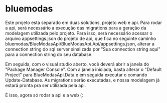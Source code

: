 # bluemodas
Este projeto está separado em duas solutions, projeto web e api.
Para rodar a api, será necessário a execução das migrations para a geração da modelagem utilizada pelo projeto.
Para isso, será necessário acessar o arquivo appsettings.json do projeto de api, que fica no seguinte caminho bluemodas/BlueModasApi/BlueModasApi.Api/appsettings.json,
alterar a connection string do sql server sinalizada por "Sua connection string aqui" para a connection string do seu database.


Em seguida, com o visual studio aberto, você deverá abrir a janela do "Package Manager Console". Com a janela iniciada, basta alterar o "Default Project" para BlueModasApi.Data
e em seguida executar o comando Update-Database.
As migrations serão executadas, e nossa modelagem já estará pronta pra ser utilizada pela api.

É isso, agora só rodar a api e a web (:
